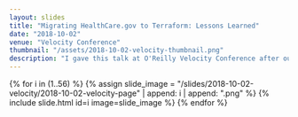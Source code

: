 ```yaml
---
layout: slides
title: "Migrating HealthCare.gov to Terraform: Lessons Learned"
date: "2018-10-02"
venue: "Velocity Conference"
thumbnail: "/assets/2018-10-02-velocity-thumbnail.png"
description: "I gave this talk at O'Reilly Velocity Conference after our team completed a major migration to Terraform for three critical production systems at HealthCare.gov. All these systems were hosted on AWS. We had previously used Cloudformation since 2014. This talk considers the relative tradeoffs of each tool, and what we learned in the process of our migration. I lost the speaker notes, so I only have the slides for this talk. I like to use a lot of gifs in my talks which don't always come through in the slide images."
---
```


{% for i in (1..56) %}
  {% assign slide_image = "/slides/2018-10-02-velocity/2018-10-02-velocity-page" | append: i | append: ".png" %}
  {% include slide.html id=i image=slide_image %}
{% endfor %} 
